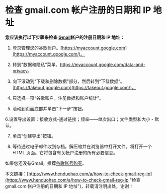 # 检查 gmail.com 帐户注册的日期和 IP 地址
**您应该执行以下步骤来检查 [Gmail](https://www.henduohao.com/tag/gmail "Gmail是Google的免费网络邮件服务，也是世界上用户量最多的邮箱。")帐户的注册日期和 IP 地址：**

1. 登录管理您的谷歌账户。[https://myaccount.google.com](https://myaccount.google.com/)。

2. 转到“数据和隐私”菜单。<https://myaccount.google.com/data-and-privacy>。

3. 向下滚动到“下载和删除数据”部分，然后转到“下载数据”。[https://takeout.google.com](https://takeout.google.com/)。

4. 只选择一项“谷歌账户。注册数据和账户统计”。

5. 滚动到页面底部并单击“下一步”按钮。

6.设置导出设置：接收方式-通过链接；频率——单次出口；文件类型和大小 - 默认。

7. 单击“创建导出”按钮。

8. 等待通过电子邮件收到存档。解压缩并在浏览器中打开文件。将打开一个 HTML 页面。它将包含有关帐户注册的所有必要信息。

如果您还没有Gmail，推荐[谷歌账号购买](https://www.henduohao.com/tag/buy-google-account "Gmail邮箱购买 谷歌邮箱购买 Gmail购买 Google账号购买")。

本文链接：[https://www.henduohao.com/a/how-to-check-gmail-reg-ip](https://www.henduohao.com/a/how-to-check-gmail-reg-ip "检查 gmail.com 帐户注册的日期和 IP 地址")，转载请注明出处，谢谢！